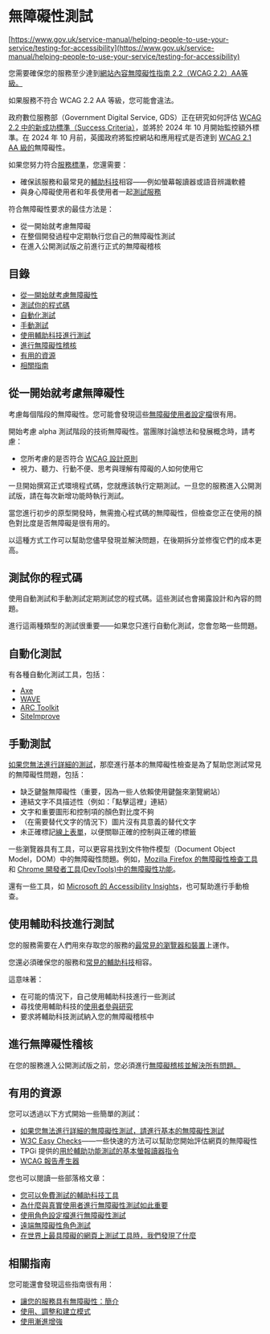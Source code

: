 # 無障礙性測試

[https://www.gov.uk/service-manual/helping-people-to-use-your-service/testing-for-accessibility](https://www.gov.uk/service-manual/helping-people-to-use-your-service/testing-for-accessibility)

您需要確保您的服務至少達到[網站內容無障礙性指南 2.2（WCAG 2.2）AA等級。](https://www.gov.uk/service-manual/helping-people-to-use-your-service/understanding-wcag)

如果服務不符合 WCAG 2.2 AA 等級，您可能會違法。

政府數位服務部（Government Digital Service, GDS）正在研究如何評估 [WCAG 2.2 中的新成功標準（Success Criteria）](https://www.w3.org/TR/WCAG22/)，並將於 2024 年 10 月開始監控額外標準。在
2024 年 10 月前，英國政府將監控網站和應用程式是否達到 [WCAG 2.1 AA 級的](https://www.w3.org/TR/WCAG21/)無障礙性。

如果您努力符合[服務標準](https://www.gov.uk/service-manual/service-standard)，您還需要：

- 確保該服務和最常見的[輔助科技](https://www.gov.uk/service-manual/technology/testing-with-assistive-technologies)相容——例如螢幕報讀器或語音辨識軟體
- 與身心障礙使用者和年長使用者一起[測試服務](https://www.gov.uk/service-manual/user-research/running-research-sessions-with-people-with-disabilities)

符合無障礙性要求的最佳方法是：

- 從一開始就考慮無障礙
- 在整個開發過程中定期執行您自己的無障礙性測試
- 在進入公開測試版之前進行正式的無障礙稽核

## 目錄

 - [從一開始就考慮無障礙性](#從一開始就考慮無障礙性)
 - [測試你的程式碼](#測試你的程式碼)
 - [自動化測試](#自動化測試)
 - [手動測試](#手動測試)
 - [使用輔助科技進行測試](#使用輔助科技進行測試)
 - [進行無障礙性稽核](#進行無障礙性稽核)
 - [有用的資源](#有用的資源)
 - [相關指南](#相關指南)

## 從一開始就考慮無障礙性

考慮每個階段的無障礙性。您可能會發現這些[無障礙使用者設定檔](https://www.gov.uk/government/publications/understanding-disabilities-and-impairments-user-profiles)很有用。

開始考慮 alpha
測試階段的技術無障礙性。當團隊討論想法和發展概念時，請考慮：

- 您所考慮的是否符合 [WCAG 設計原則](https://www.gov.uk/service-manual/helping-people-to-use-your-service/understanding-wcag-20#wcag-20-design-principles)
- 視力、聽力、行動不便、思考與理解有障礙的人如何使用它

一旦開始撰寫正式環境程式碼，您就應該執行定期測試。一旦您的服務進入公開測試版，請在每次新增功能時執行測試。

當您進行初步的原型開發時，無需擔心程式碼的無障礙性，但檢查您正在使用的顏色對比度是否無障礙是很有用的。

以這種方式工作可以幫助您儘早發現並解決問題，在後期拆分並修復它們的成本更高。

## 測試你的程式碼

使用自動測試和手動測試定期測試您的程式碼。這些測試也會揭露設計和內容的問題。

進行這兩種類型的測試很重要——如果您只進行自動化測試，您會忽略一些問題。

## 自動化測試

有各種自動化測試工具，包括：

- [Axe](https://www.deque.com/axe/)
- [WAVE](http://wave.webaim.org/extension/)
- [ARC Toolkit](https://www.tpgi.com/arc-platform/arc-toolkit/)
- [SiteImprove](https://www.siteimprove.com/integrations/browser-extensions/)

## 手動測試

[如果您無法進行詳細的測試](https://www.gov.uk/government/publications/doing-a-basic-accessibility-check-if-you-cant-do-a-detailed-one/doing-a-basic-accessibility-check-if-you-cant-do-a-detailed-one)，那麼進行基本的無障礙性檢查是為了幫助您測試常見的無障礙性問題，包括：

- 缺乏鍵盤無障礙性（重要，因為一些人依賴使用鍵盤來瀏覽網站）
- 連結文字不具描述性（例如：「點擊這裡」連結）
- 文字和重要圖形和控制項的顏色對比度不夠
- （在需要替代文字的情況下）圖片沒有具意義的替代文字
- 未正確標記[線上表單](https://design-system.service.gov.uk/components/)，以便關聯正確的控制與正確的標籤

一些瀏覽器具有工具，可以更容易找到文件物件模型（Document Object Model，DOM）中的無障礙性問題。例如，[Mozilla Firefox 的無障礙性檢查工具](https://developer.mozilla.org/en-US/docs/Tools/Accessibility_inspector)和 [Chrome 開發者工具(DevTools)中的無障礙性功能](https://developers.google.com/web/tools/chrome-devtools/accessibility/reference)。

還有一些工具，如 [Microsoft 的 Accessibility Insights](https://accessibilityinsights.io/)，也可幫助進行手動檢查。

## 使用輔助科技進行測試

您的服務需要在人們用來存取您的服務的[最常見的瀏覽器和裝置](https://www.gov.uk/service-manual/technology/designing-for-different-browsers-and-devices)上運作。

您還必須確保您的服務和[常見的輔助科技](https://www.gov.uk/service-manual/technology/testing-with-assistive-technologies)相容。

這意味著：

- 在可能的情況下，自己使用輔助科技進行一些測試
- 尋找使用輔助科技的[使用者參與研究](https://www.gov.uk/service-manual/user-research/find-user-research-participants)
- 要求將輔助科技測試納入您的無障礙稽核中

## 進行無障礙性稽核

在您的服務進入公開測試版之前，您必須進行[無障礙稽核並解決所有問題。](https://www.gov.uk/service-manual/helping-people-to-use-your-service/getting-an-accessibility-audit)

## 有用的資源

您可以透過以下方式開始一些簡單的測試：

- [如果您無法進行詳細的無障礙性測試，請進行基本的無障礙性測試](https://www.gov.uk/government/publications/doing-a-basic-accessibility-check-if-you-cant-do-a-detailed-one/doing-a-basic-accessibility-check-if-you-cant-do-a-detailed-one)
- [W3C Easy Checks](https://www.w3.org/WAI/test-evaluate/preliminary/)——一些快速的方法可以幫助您開始評估網頁的無障礙性
- TPGi 提供的[用於輔助功能測試的基本螢報讀器指令](https://developer.paciellogroup.com/blog/2015/01/basic-screen-reader-commands-for-accessibility-testing/)
- [WCAG 報告產生器](https://www.w3.org/WAI/eval/report-tool/#/)

您也可以閱讀一些部落格文章：

- [您可以免費測試的輔助科技工具](https://accessibility.blog.gov.uk/2018/09/27/assistive-technology-tools-you-can-use-at-no-cost/)
- [為什麼與真實使用者進行無障礙性測試如此重要](https://accessibility.blog.gov.uk/2018/03/20/why-accessibility-testing-with-real-users-is-so-important/)
- [使用角色設定檔進行無障礙性測試](https://accessibility.blog.gov.uk/2019/02/11/using-persona-profiles-to-test-accessibility/)
- [遠端無障礙性角色測試](https://accessibility.blog.gov.uk/2021/03/30/remote-accessibility-persona-testing/)
- [在世界上最具障礙的網頁上測試工具時，我們發現了什麼](../accessbility/tools-cannot-covering-all-situation.md)

## 相關指南

您可能還會發現這些指南很有用：

- [讓您的服務具有無障礙性：簡介](../accessbility/making-your-frontend-accessible.md)
- [使用、調整和建立模式](https://www.gov.uk/service-manual/design/using-adapting-and-creating-patterns)
- [使用漸進增強](https://www.gov.uk/service-manual/technology/using-progressive-enhancement)
